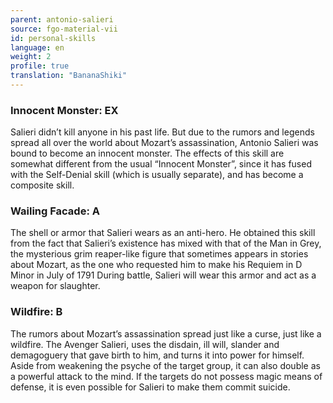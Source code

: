 ```yaml
---
parent: antonio-salieri
source: fgo-material-vii
id: personal-skills
language: en
weight: 2
profile: true
translation: "BananaShiki"
---
```


### Innocent Monster: EX

Salieri didn’t kill anyone in his past life.
But due to the rumors and legends spread all over the world about Mozart’s assassination, Antonio Salieri was bound to become an innocent monster.
The effects of this skill are somewhat different from the usual “Innocent Monster”, since it has fused with the Self-Denial skill (which is usually separate), and has become a composite skill.

### Wailing Facade: A

The shell or armor that Salieri wears as an anti-hero.
He obtained this skill from the fact that Salieri’s existence has mixed with that of the Man in Grey, the mysterious grim reaper-like figure that sometimes appears in stories about Mozart, as the one who requested him to make his Requiem in D Minor in July of 1791
During battle, Salieri will wear this armor and act as a weapon for slaughter.

### Wildfire: B

The rumors about Mozart’s assassination spread just like a curse, just like a wildfire.
The Avenger Salieri, uses the disdain, ill will, slander and demagoguery that gave birth to him, and turns it into power for himself.
Aside from weakening the psyche of the target group, it can also double as a powerful attack to the mind.
If the targets do not possess magic means of defense, it is even possible for Salieri to make them commit suicide.
